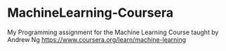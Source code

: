 # MachineLearning-Coursera
My Programming assignment for the Machine Learning Course taught by Andrew Ng https://www.coursera.org/learn/machine-learning
